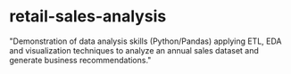 # retail-sales-analysis
"Demonstration of data analysis skills (Python/Pandas) applying ETL, EDA and visualization techniques to analyze an annual sales dataset and generate business recommendations."
